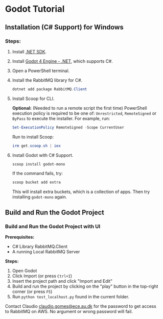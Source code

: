 # Godot Tutorial

## Installation (C# Support) for Windows


### Steps: 

1. Install [.NET SDK](https://dotnet.microsoft.com/en-us/download).
2. Install [Godot 4 Engine - .NET](https://godotengine.org/download/windows/), which supports C#.
3. Open a PowerShell terminal.
4. Install the RabbitMQ library for C#.
   ```powershell
   dotnet add package RabbitMQ.Client
   ```
5. Install Scoop for CLI.
   
   **Optional:** (Needed to run a remote script the first time)
    PowerShell execution policy is required to be one of: `Unrestricted`, `RemoteSigned` or `ByPass` to execute the installer. For example, run:

    ```powershell
    Set-ExecutionPolicy RemoteSigned -Scope CurrentUser
    ```
   Run to install Scoop:
    ```powershell
    irm get.scoop.sh | iex
    ```
6. Install Godot with C# Support.
   ```powershell
   scoop install godot-mono
   ```
   If the command fails, try:
     ```powershell
     scoop bucket add extra
     ```
     This will install extra buckets, which is a collection of apps. 
     Then try installing `godot-mono` again.

## Build and Run the Godot Project

### Build and Run the Godot Project with UI

**Prerequisites:**
* C# Library RabbitMQ.Client
* A running Local RabbitMQ Server

**Steps:**
1. Open Godot
2. Click Import (or press ```Ctrl+I```)
3. Insert the project path and click "Import and Edit"
4. Build and run the project by clicking on the "play" button in the top-right corner (or press ```F5```)
5. Run ```python test_localhost.py``` found in the current folder.

Contact Claudio claudio.gomes@ece.au.dk for the password to get access to RabbitMQ on AWS. No argument or wrong password will fail.

